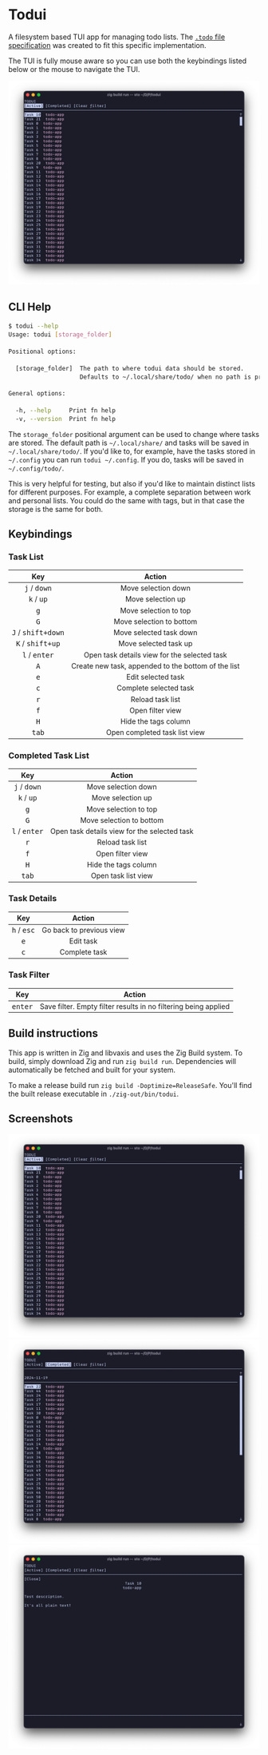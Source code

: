 # Todui

A filesystem based TUI app for managing todo lists.
The [`.todo` file specification](./SPECIFICATION.md) was created to fit this specific implementation.

The TUI is fully mouse aware so you can use both the keybindings listed below or the mouse to navigate the TUI.

![Todui task list at commit hash `2d2f133904a97292c5ac50917e7ed175fb71a569`](./screenshots/task-list-2d2f133904a97292c5ac50917e7ed175fb71a569.webp)

## CLI Help

```sh
$ todui --help
Usage: todui [storage_folder]

Positional options:

  [storage_folder]  The path to where todui data should be stored.
                    Defaults to ~/.local/share/todo/ when no path is provided.

General options:

  -h, --help     Print fn help
  -v, --version  Print fn help
```

The `storage_folder` positional argument can be used to change where tasks are stored.
The default path is `~/.local/share/` and tasks will be saved in `~/.local/share/todo/`.
If you'd like to, for example, have the tasks stored in `~/.config` you can run `todui ~/.config`.
If you do, tasks will be saved in `~/.config/todo/`.

This is very helpful for testing, but also if you'd like to maintain distinct lists for different
purposes.
For example, a complete separation between work and personal lists.
You could do the same with tags, but in that case the storage is the same for both.


## Keybindings

### Task List

| Key | Action |
|:---:|:---:|
| <kbd>j</kbd> / <kbd>down</kbd> | Move selection down |
| <kbd>k</kbd> / <kbd>up</kbd> | Move selection up|
| <kbd>g</kbd> | Move selection to top |
| <kbd>G</kbd> | Move selection to bottom |
| <kbd>J</kbd> / <kbd>shift+down</kbd> | Move selected task down |
| <kbd>K</kbd> / <kbd>shift+up</kbd> | Move selected task up |
| <kbd>l</kbd> / <kbd>enter</kbd> | Open task details view for the selected task |
| <kbd>A</kbd> | Create new task, appended to the bottom of the list |
| <kbd>e</kbd> | Edit selected task |
| <kbd>c</kbd> | Complete selected task |
| <kbd>r</kbd> | Reload task list |
| <kbd>f</kbd> | Open filter view |
| <kbd>H</kbd> | Hide the tags column |
| <kbd>tab</kbd> | Open completed task list view |

### Completed Task List

| Key | Action |
|:---:|:---:|
| <kbd>j</kbd> / <kbd>down</kbd> | Move selection down |
| <kbd>k</kbd> / <kbd>up</kbd> | Move selection up|
| <kbd>g</kbd> | Move selection to top |
| <kbd>G</kbd> | Move selection to bottom |
| <kbd>l</kbd> / <kbd>enter</kbd> | Open task details view for the selected task |
| <kbd>r</kbd> | Reload task list |
| <kbd>f</kbd> | Open filter view |
| <kbd>H</kbd> | Hide the tags column |
| <kbd>tab</kbd> | Open task list view |

### Task Details

| Key | Action |
|:---:|:---:|
| <kbd>h</kbd> / <kbd>esc</kbd> | Go back to previous view |
| <kbd>e</kbd> | Edit task |
| <kbd>c</kbd> | Complete task |

### Task Filter

| Key | Action |
|:---:|:---:|
| <kbd>enter</kbd> | Save filter. Empty filter results in no filtering being applied |


## Build instructions

This app is written in Zig and libvaxis and uses the Zig Build system.
To build, simply download Zig and run `zig build run`.
Dependencies will automatically be fetched and built for your system.

To make a release build run `zig build -Doptimize=ReleaseSafe`.
You'll find the built release executable in `./zig-out/bin/todui`.

## Screenshots

![Todui task list at commit hash `2d2f133904a97292c5ac50917e7ed175fb71a569`](./screenshots/task-list-2d2f133904a97292c5ac50917e7ed175fb71a569.webp)
![Todui completed tasks at commit hash `2d2f133904a97292c5ac50917e7ed175fb71a569`](./screenshots/completed-tasks-2d2f133904a97292c5ac50917e7ed175fb71a569.webp)
![Todui task details at commit hash `2d2f133904a97292c5ac50917e7ed175fb71a569`](./screenshots/task-details-2d2f133904a97292c5ac50917e7ed175fb71a569.webp)
